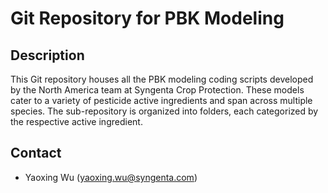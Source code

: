 # Git Repository for PBK Modeling 

## Description
This Git repository houses all the PBK modeling coding scripts developed by the North America team at Syngenta Crop Protection. 
These models cater to a variety of pesticide active ingredients and span across multiple species. 
The sub-repository is organized into folders, each categorized by the respective active ingredient.

## Contact

- Yaoxing Wu ([yaoxing.wu@syngenta.com](mailto:yaoxing.wu@syngenta.com))
